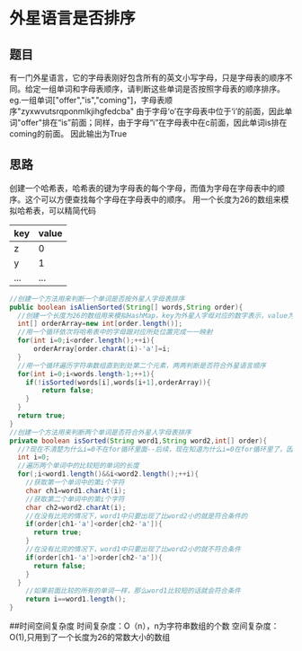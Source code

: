 # 外星语言是否排序

## 题目
有一门外星语言，它的字母表刚好包含所有的英文小写字母，只是字母表的顺序不同。给定一组单词和字母表顺序，请判断这些单词是否按照字母表的顺序排序。
eg.一组单词["offer","is","coming"]，字母表顺序"zyxwvutsrqponmlkjihgfedcba"
由于字母‘o’在字母表中位于‘i’的前面，因此单词"offer"排在“is”前面；同样，由于字母“i”在字母表中在c前面，因此单词is排在coming的前面。
因此输出为True

## 思路
  创建一个哈希表，哈希表的键为字母表的每个字母，而值为字母在字母表中的顺序。这个可以方便查找每个字母在字母表中的顺序。
  用一个长度为26的数组来模拟哈希表，可以精简代码
<div align="left">

| key  | value|
| ---------- | -----------|
| z   | 0   |
| y   | 1   |
| ...   | ...  |
</div>

```java
//创建一个方法用来判断一个单词是否按外星人字母表排序
public boolean isAlienSorted(String[] words,String order){
  //创建一个长度为26的数组用来模拟HashMap，key为外星人字母对应的数字表示，value为在外星人字母表中所处的位置
  int[] orderArray=new int[order.length()];
  //用一个循环依次将哈希表中的字母跟对应所处位置完成一一映射
  for(int i=0;i<order.length();++i){
      orderArray[order.charAt(i)-'a']=i;
  }
  //用一个循环遍历字符串数组直到到处第二个元素，两两判断是否符合外星语言顺序
  for(int i=0;i<words.length-1;++1){
    if(!isSorted(words[i],words[i+1],orderArray)){
        return false;
    }
  }
  return true;
}
//创建一个方法用来判断两个单词是否符合外星人字母表排序
private boolean isSorted(String word1,String word2,int[] order){
  //?现在不清楚为什么i=0不在for循环里面--后续，现在知道为什么i=0在for循环里了，因为这个i的变量后面还是要被用到
  int i=0;
  //遍历两个单词中的比较短的单词的长度
  for(;i<word1.length()&&i<word2.length();++i){
    //获取第一个单词中的第i个字符
    char ch1=word1.charAt(i);
    //获取第二个单词中的第i个字符
    char ch2=word2.charAt(i);
    //在没有比完的情况下，word1中只要出现了比word2小的就是符合条件的
    if(order[ch1-'a']<order[ch2-'a']){
      return true;
    }
    //在没有比完的情况下，word1中只要出现了比word2小的就不符合条件
    if(order[ch1-'a']>order[ch2-'a']){
      return false;
    }
  }
    //如果前面比较的所有的单词一样，那么word1比较短的话就会符合条件
    return i==word1.length();
}
```
##时间空间复杂度
时间复杂度：O（n），n为字符串数组的个数
空间复杂度：O(1),只用到了一个长度为26的常数大小的数组
